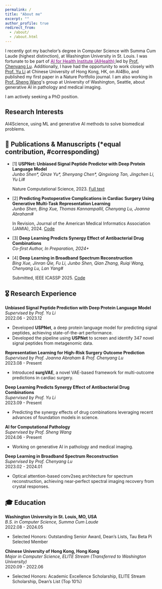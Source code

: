 ```yaml
---
permalink: /
title: "About me"
excerpt: ""
author_profile: true
redirect_from: 
  - /about/
  - /about.html
---
```


I recently got my bachelor’s degree in Computer Science with Summa Cum Laude (highest distinction), at Washington University in St. Louis. I was fortunate to be part of [<span style="color:purple;">AI for Health Institute (AIHealth) </span>](https://aihealth.wustl.edu/leadership/) led by [Prof. Chenyang Lu](https://www.cse.wustl.edu/~lu/). Additionally, I have had the opportunity to work closely with [Prof. Yu Li](https://liyu95.com/) at Chinese University of Hong Kong, HK, on AI4Bio, and published my first paper in a Nature Portfolio journal. I am also working in [Prof. Sheng Wang](https://homes.cs.washington.edu/~swang/)'s group at University of Washington, Seattle, about generative AI in pathology and medical imaging.

I am actively seeking a PhD position.

Research Interests
------
AI4Science, using ML and generative AI methods to solve biomedical problems.

<!--
AI for Science (developing machine learning methods to resolve computational problems in biology), AI for Healthcare (EHR-based patient modeling and prediction, etc.)
I am working on AI for Healthcare and Medicine, focusing on EHR-based patient modeling and prediction, supervised by [Prof. Chenyang Lu](https://www.cse.wustl.edu/~lu/) at Washington University in St. Louis.

I am working on AI for Science, developing machine learning methods to resolve computational problems in biology, supervised by [Prof. Yu Li](https://liyu95.com/) at The Chinese University of Hong Kong.-->


## 📝 Publications & Manuscripts (*equal contribution, #corresponding)

- [1] **USPNet: Unbiased Signal Peptide Predictor with Deep Protein Language Model**  
  *Junbo Shen\*, Qinze Yu\*, Shenyang Chen\*, Qingxiong Tan, Jingchen Li, Yu Li\#*

  Nature Computational Science, 2023. [Full text](https://rdcu.be/dtupB)
  
- [2] **Predicting Postoperative Complications in Cardiac Surgery Using Generative Multi-Task Representation Learning**  
  *Junbo Shen, Bing Xue, Thomas Kannampallil, Chenyang Lu, Joanna Abraham\#*

  In Revision, Journal of the American Medical Informatics Association (JAMIA), 2024. [Code](https://github.com/ai4biomedicine/surgVAE)
  
- [3] **Deep Learning Predicts Synergy Effect of Antibacterial Drug Combinations**  
  *Co-first Author, In Preparation, 2024+*
  
- [4] **Deep Learning in Broadband Spectrum Reconstruction**  
  *Bing Xue, Jinran Qie, Fu Li, Junbo Shen, Qian Zhang, Ruiqi Wang, Chenyang Lu, Lan Yang\#*

  Submitted, IEEE ICASSP 2025. [Code](https://github.com/JunboShen/spectrum_reconstruction_with_noise)

## 🎖 Research Experience

**Unbiased Signal Peptide Prediction with Deep Protein Language Model**  
*Supervised by Prof. Yu Li*  
2022.06 - 2023.12  
- Developed **USPNet**, a deep protein language model for predicting signal peptides, achieving state-of-the-art performance.
- Developed the pipeline using **USPNet** to screen and identify 347 novel signal peptides from metagenomic data.

**Representation Learning for High-Risk Surgery Outcome Prediction**  
*Supervised by Prof. Joanna Abraham & Prof. Chenyang Lu*  
2023.08 - Present  
- Introduced **surgVAE**, a novel VAE-based framework for multi-outcome predictions in cardiac surgery.

**Deep Learning Predicts Synergy Effect of Antibacterial Drug Combinations**  
*Supervised by Prof. Yu Li*  
2023.09 - Present  
- Predicting the synergy effects of drug combinations leveraging recent advances of foundation models in science.

**AI for Computational Pathology**  
*Supervised by Prof. Sheng Wang*  
2024.06 - Present  
- Working on generative AI in pathology and medical imaging.

**Deep Learning in Broadband Spectrum Reconstruction**  
*Supervised by Prof. Chenyang Lu*  
2023.02 - 2024.01  
- Optical attention-based conv2seq architecture for spectrum reconstruction, achieving near-perfect spectral imaging recovery from crystal responses. 
  
## 🎓 Education

**Washington University in St. Louis, MO, USA**  
*B.S. in Computer Science, Summa Cum Laude*  
2022.08 - 2024.05  
- Selected Honors: Outstanding Senior Award, Dean’s Lists, Tau Beta Pi Selected Member  

**Chinese University of Hong Kong, Hong Kong**  
*Major in Computer Science, ELITE Stream (Transferred to Washington University)*  
2020.09 - 2022.06  
- Selected Honors: Academic Excellence Scholarship, ELITE Stream Scholarship, Dean’s List (Top 10%)  


